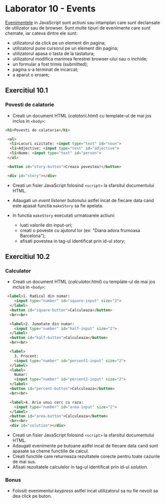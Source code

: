 # Laborator 10 - Events

[Evenimentele](https://developer.mozilla.org/en-US/docs/Web/Events) in JavaScript sunt actiuni sau intamplari care sunt declansate de utilizator sau de browser.
Sunt multe tipuri de evenimente care sunt chemate, iar cateva dintre ele sunt:

* utilizatorul da click pe un element din pagina;
* utilizatorul pune cursorul pe un element din pagina;
* utilizatorul apasa o tasta de la tastatura;
* utilizatorul modifica marimea ferestrei browser-ului sau o inchide;
* un formular a fost trimis (submitted);
* pagina s-a terminat de incarcat;
* a aparut o eroare;

## Exercitiul 10.1

### Povesti de calatorie

* Creati un document HTML (*calatorii.html*) cu template-ul de mai jos inclus in `<body>`:

```html
<h1>Povesti de calatorie</h1>

 <ul>
  <li>Locuri vizitate: <input type="text" id="noun">
  <li>Adjective: <input type="text" id="adjective">
  <li>Nume: <input type="text" id="person">
 </ul>

 <button id="story-button">Creaza povestea!</button>

 <div id="story"></div>
```

* Creati un fisier JavaScript folosind `<script>` la sfarsitul documentului HTML.
* Adaugati un *event listener* butonului astfel incat de fiecare data cand este apasat functia `makeStory` sa fie apelata.
* In functia `makeStory` executati urmatoarele actiuni:

  * luati valorile din input-uri;
  * creati o poveste cu ajutorul lor (ex: "Diana adora frumoasa Barcelona");
  * afisati povestea in tag-ul identificat prin id-ul *story*;

## Exercitiul 10.2

### Calculator

* Creati un document HTML (*calculator.html*) cu template-ul de mai jos inclus in `<body>`:

```html
 <label>1. Radical din numar:
    <input type="number" id="square-input" size="2">
  </label>
  <button id="square-button">Calculeaza</button>
  <br><br>

  <label>2. Jumatate din numar:
    <input type="number" id="half-input" size="2">
  </label>
  <button id="half-button">Calculeaza</button>
  <br><br>

  <label>
    3. Procent:
    <input type="number" id="percent1-input" size="2">
  </label>
  <label>
    Numar:
    <input type="number" id="percent2-input" size="2">
  </label>
  <button id="percent-button">Calculeaza</button>
  <br><br>

  <label>4. Aria unui cerc cu raza:
    <input type="number" id="area-input" size="2">
  </label>
  <button id="area-button">Calculeaza</button>
  <br><br>
  <div id="solution"></div>
```

* Creati un fisier JavaScript folosind `<script>` la sfarsitul documentului HTML.
* Adaugati evenimente pe butoane astfel incat de fiecare data cand sunt apasate sa cheme functiile de calcul.
* Creati functiile care returneaza rezultatele corecte pentru toate cazurile de mai sus.
* Afisati rezultatele calculelor in tag-ul identificat prin id-ul *solution*.

### Bonus

* Folositi evenimentul *keypress* astfel incat utilizatorul sa nu fie nevoit sa dea click pe buton.